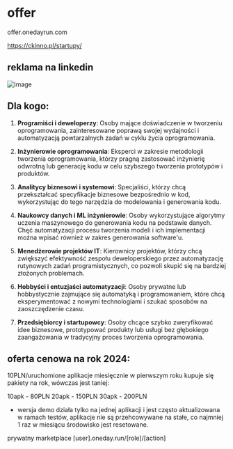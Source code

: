 # offer
offer.onedayrun.com


https://ckinno.pl/startupy/


## reklama na linkedin

![image](https://user-images.githubusercontent.com/5669657/209205557-a082deee-8179-485a-91c4-8220187f0f18.png)



## Dla kogo:

1. **Programiści i deweloperzy**: Osoby mające doświadczenie w tworzeniu oprogramowania, zainteresowane poprawą swojej wydajności i automatyzacją powtarzalnych zadań w cyklu życia oprogramowania.

2. **Inżynierowie oprogramowania**: Eksperci w zakresie metodologii tworzenia oprogramowania, którzy pragną zastosować inżynierię odwrotną lub generację kodu w celu szybszego tworzenia prototypów i produktów.

3. **Analitycy biznesowi i systemowi**: Specjaliści, którzy chcą przekształcać specyfikacje biznesowe bezpośrednio w kod, wykorzystując do tego narzędzia do modelowania i generowania kodu.

4. **Naukowcy danych i ML inżynierowie**: Osoby wykorzystujące algorytmy uczenia maszynowego do generowania kodu na podstawie danych. Chęć automatyzacji procesu tworzenia modeli i ich implementacji można wpisać również w zakres generowania software'u.

5. **Menedżerowie projektów IT**: Kierownicy projektów, którzy chcą zwiększyć efektywność zespołu deweloperskiego przez automatyzację rutynowych zadań programistycznych, co pozwoli skupić się na bardziej złożonych problemach.

6. **Hobbyści i entuzjaści automatyzacji**: Osoby prywatne lub hobbystycznie zajmujące się automatyką i programowaniem, które chcą eksperymentować z nowymi technologiami i szukać sposobów na zaoszczędzenie czasu.

7. **Przedsiębiorcy i startupowcy**: Osoby chcące szybko zweryfikować idee biznesowe, prototypować produkty lub usługi bez głębokiego zaangażowania w tradycyjny proces tworzenia oprogramowania.




## oferta cenowa na rok 2024:

10PLN/uruchomione aplikacje miesięcznie
w pierwszym roku kupuje się pakiety na rok, wówczas jest taniej:

10apk - 80PLN
20apk - 150PLN
30apk - 200PLN


* wersja demo działa tylko na jednej aplikacji i jest często aktualizowana w ramach testów, aplikacje nie są przehcowywane na stałe, co najmniej 1 raz w miesiącu środowisko jest resetowane.


prywatny marketplace
[user].oneday.run/[role]/[action]
